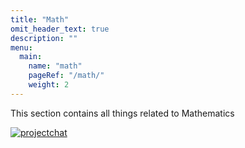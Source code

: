 ```yaml
---
title: "Math"
omit_header_text: true
description: ""
menu:
  main:
    name: "math"
    pageRef: "/math/"
    weight: 2
---
```


This section contains all things related to Mathematics

[![projectchat](https://img.shields.io/badge/zulip-join_chat-brightgreen.svg)](https://frvmath.zulipchat.com) 
